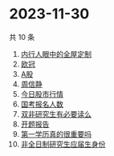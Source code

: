 # 2023-11-30

共 10 条

<!-- BEGIN ZHIHUSEARCH -->
<!-- 最后更新时间 Thu Nov 30 2023 11:12:35 GMT+0800 (China Standard Time) -->
1. [内行人眼中的全屋定制](https://www.zhihu.com/search?q=内行人眼中的全屋定制)
1. [欧冠](https://www.zhihu.com/search?q=欧冠)
1. [A股](https://www.zhihu.com/search?q=A股)
1. [周信静](https://www.zhihu.com/search?q=周信静)
1. [今日股市行情](https://www.zhihu.com/search?q=今日股市行情)
1. [国考报名人数](https://www.zhihu.com/search?q=国考报名人数)
1. [双非研究生有必要读么](https://www.zhihu.com/search?q=双非研究生有必要读么)
1. [开题报告](https://www.zhihu.com/search?q=开题报告)
1. [第一学历真的很重要吗](https://www.zhihu.com/search?q=第一学历真的很重要吗)
1. [非全日制研究生应届生身份](https://www.zhihu.com/search?q=非全日制研究生应届生身份)
<!-- END ZHIHUSEARCH -->
